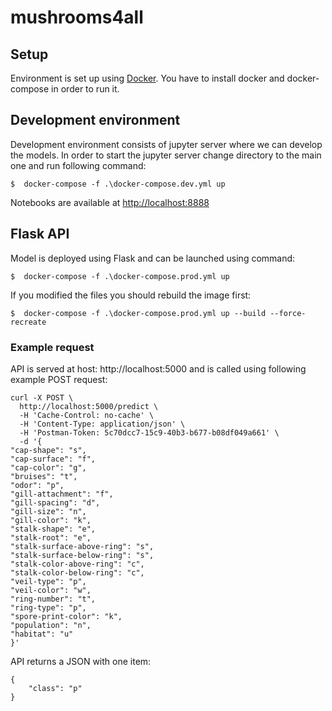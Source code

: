 # mushrooms4all

## Setup

Environment is set up using [Docker](https://www.docker.com).
You have to install docker and docker-compose in order to run it.

## Development environment

Development environment consists of jupyter server where we can develop the models. In order to start the jupyter server change directory to the main one and run following command:

    $  docker-compose -f .\docker-compose.dev.yml up

Notebooks are available at [http://localhost:8888](http://localhost:8888)

## Flask API

Model is deployed using Flask and can be launched using command:

    $  docker-compose -f .\docker-compose.prod.yml up

If you modified the files you should rebuild the image first:

    $  docker-compose -f .\docker-compose.prod.yml up --build --force-recreate

### Example request

API is served at host: http://localhost:5000 and is called using following example POST request:

    curl -X POST \
      http://localhost:5000/predict \
      -H 'Cache-Control: no-cache' \
      -H 'Content-Type: application/json' \
      -H 'Postman-Token: 5c70dcc7-15c9-40b3-b677-b08df049a661' \
      -d '{
    "cap-shape": "s",
    "cap-surface": "f",
    "cap-color": "g",
    "bruises": "t",
    "odor": "p",
    "gill-attachment": "f",
    "gill-spacing": "d",
    "gill-size": "n",
    "gill-color": "k",
    "stalk-shape": "e",
    "stalk-root": "e",
    "stalk-surface-above-ring": "s",
    "stalk-surface-below-ring": "s",
    "stalk-color-above-ring": "c",
    "stalk-color-below-ring": "c",
    "veil-type": "p",
    "veil-color": "w",
    "ring-number": "t",
    "ring-type": "p",
    "spore-print-color": "k",
    "population": "n",
    "habitat": "u"
    }'

API returns a JSON with one item:

    {
        "class": "p"
    }